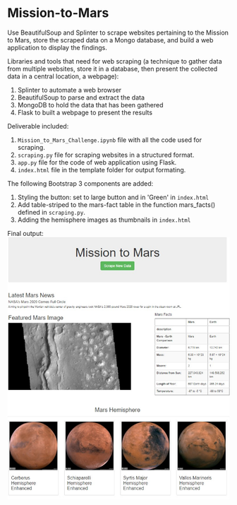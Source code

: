 # Mission-to-Mars
Use BeautifulSoup and Splinter to scrape websites pertaining to the Mission to Mars, store the scraped data on a Mongo database, and build a web application to display the findings.

Libraries and tools that need for web scraping (a technique to gather data from multiple websites, store it in a database, then present the collected data in a central location, a webpage):
1. Splinter to automate a web browser
2. BeautifulSoup to parse and extract the data
3. MongoDB to hold the data that has been gathered
4. Flask to built a webpage to present the results

Deliverable included:
1. `Mission_to_Mars_Challenge.ipynb` file with all the code used for scraping.
2. `scraping.py` file for scraping websites in a structured format.
3. `app.py` file for the code of web application using Flask.
4. `index.html` file in the template folder for output formating.

The following Bootstrap 3 components are added:
1. Styling the button: set to large button and in 'Green' in `index.html`
2. Add table-striped to the mars-fact table in the function mars_facts() defined in `scraping.py`.
3. Adding the hemisphere images as thumbnails in `index.html`

Final output:
![image 1](output.jpg)
